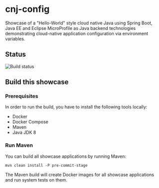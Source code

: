 # cnj-config

Showcase of a "Hello-World" style cloud native Java using Spring Boot, Java EE and Eclipse MicroProfile as Java backend technologies demonstrating
cloud-native application configuration via environment variables.

## Status
![Build status](https://drone.at.automotive.msg.team/api/badges/cloudtrain/cnj-config/status.svg)

## Build this showcase 

### Prerequisites

In order to run the build, you have to install the following tools locally:
* Docker
* Docker Compose 
* Maven
* Java JDK 8

### Run Maven

You can build all showcase applications by running Maven:
```
mvn clean install -P pre-commit-stage
```

The Maven build will create Docker images for all showcase applications and run system tests on them.